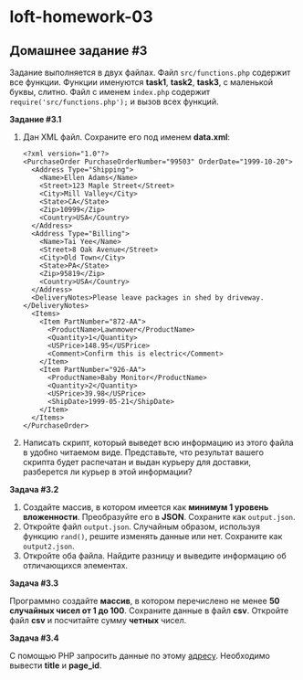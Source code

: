 # loft-homework-03

## Домашнее задание #3

Задание выполняется в двух файлах. Файл `src/functions.php` содержит все функции. Функции именуются **task1**, **task2**, **task3**, с маленькой буквы, слитно. Файл с именем `index.php` содержит `require('src/functions.php');` и вызов всех функций.

**Задание #3.1**

1. Дан XML файл. Сохраните его под именем **data.xml**:

    ```
    <?xml version="1.0"?>
    <PurchaseOrder PurchaseOrderNumber="99503" OrderDate="1999-10-20">
      <Address Type="Shipping">
        <Name>Ellen Adams</Name>
        <Street>123 Maple Street</Street>
        <City>Mill Valley</City>
        <State>CA</State>
        <Zip>10999</Zip>
        <Country>USA</Country>
      </Address>
      <Address Type="Billing">
        <Name>Tai Yee</Name>
        <Street>8 Oak Avenue</Street>
        <City>Old Town</City>
        <State>PA</State>
        <Zip>95819</Zip>
        <Country>USA</Country>
      </Address>
      <DeliveryNotes>Please leave packages in shed by driveway.</DeliveryNotes>
      <Items>
        <Item PartNumber="872-AA">
          <ProductName>Lawnmower</ProductName>
          <Quantity>1</Quantity>
          <USPrice>148.95</USPrice>
          <Comment>Confirm this is electric</Comment>
        </Item>
        <Item PartNumber="926-AA">
          <ProductName>Baby Monitor</ProductName>
          <Quantity>2</Quantity>
          <USPrice>39.98</USPrice>
          <ShipDate>1999-05-21</ShipDate>
        </Item>
      </Items>
    </PurchaseOrder>
    ```

2. Написать скрипт, который выведет всю информацию из этого файла в удобно читаемом виде. Представьте, что результат вашего скрипта будет распечатан и выдан курьеру для доставки, разберется ли курьер в этой информации?

**Задача #3.2**

1. Создайте массив, в котором имеется как **минимум 1 уровень вложенности**. Преобразуйте его в **JSON**. Сохраните как `output.json`.
2. Откройте файл `output.json`. Случайным образом, используя функцию `rand()`, решите изменять данные или нет. Сохраните как `output2.json`.
3. Откройте оба файла. Найдите разницу и выведите информацию об отличающихся элементах.

**Задача #3.3**

Программно создайте **массив**, в котором перечислено не менее **50 случайных чисел от 1 до 100**. Сохраните данные в файл **csv**. Откройте файл **csv** и посчитайте сумму **четных** чисел.

**Задача #3.4**

С помощью PHP запросить данные по этому [адресу][1]. Необходимо вывести **title** и **page_id**.

[1]: https://en.wikipedia.org/w/api.php?action=query&titles=Main%20Page&prop=revisions&rvprop=content&format=json
